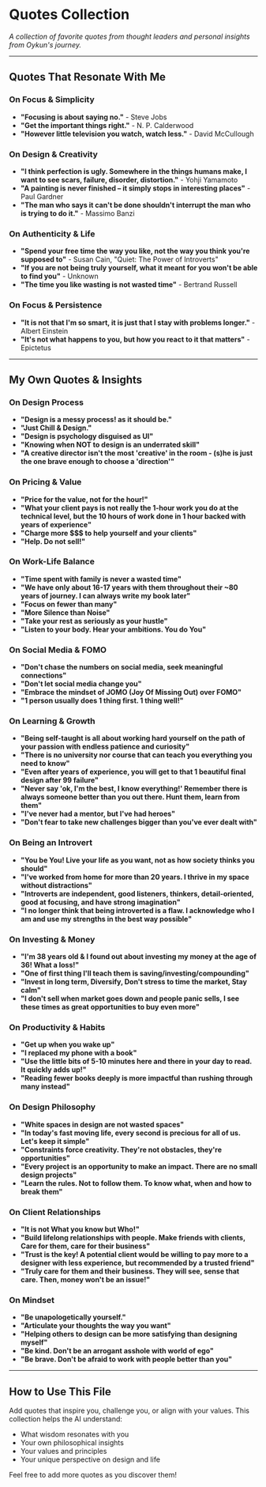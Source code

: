 # Quotes Collection

*A collection of favorite quotes from thought leaders and personal insights from Oykun's journey.*

---

## Quotes That Resonate With Me

### On Focus & Simplicity
- **"Focusing is about saying no."** - Steve Jobs
- **"Get the important things right."** - N. P. Calderwood
- **"However little television you watch, watch less."** - David McCullough

### On Design & Creativity
- **"I think perfection is ugly. Somewhere in the things humans make, I want to see scars, failure, disorder, distortion."** - Yohji Yamamoto
- **"A painting is never finished – it simply stops in interesting places"** - Paul Gardner
- **"The man who says it can't be done shouldn't interrupt the man who is trying to do it."** - Massimo Banzi

### On Authenticity & Life
- **"Spend your free time the way you like, not the way you think you're supposed to"** - Susan Cain, "Quiet: The Power of Introverts"
- **"If you are not being truly yourself, what it meant for you won't be able to find you"** - Unknown
- **"The time you like wasting is not wasted time"** - Bertrand Russell

### On Focus & Persistence
- **"It is not that I'm so smart, it is just that I stay with problems longer."** - Albert Einstein
- **"It's not what happens to you, but how you react to it that matters"** - Epictetus

---

## My Own Quotes & Insights

### On Design Process
- **"Design is a messy process! as it should be."**
- **"Just Chill & Design."**
- **"Design is psychology disguised as UI"**
- **"Knowing when NOT to design is an underrated skill"**
- **"A creative director isn't the most 'creative' in the room - (s)he is just the one brave enough to choose a 'direction'"**

### On Pricing & Value
- **"Price for the value, not for the hour!"**
- **"What your client pays is not really the 1-hour work you do at the technical level, but the 10 hours of work done in 1 hour backed with years of experience"**
- **"Charge more $$$ to help yourself and your clients"**
- **"Help. Do not sell!"**

### On Work-Life Balance
- **"Time spent with family is never a wasted time"**
- **"We have only about 16-17 years with them throughout their ~80 years of journey. I can always write my book later"**
- **"Focus on fewer than many"**
- **"More Silence than Noise"**
- **"Take your rest as seriously as your hustle"**
- **"Listen to your body. Hear your ambitions. You do You"**

### On Social Media & FOMO
- **"Don't chase the numbers on social media, seek meaningful connections"**
- **"Don't let social media change you"**
- **"Embrace the mindset of JOMO (Joy Of Missing Out) over FOMO"**
- **"1 person usually does 1 thing first. 1 thing well!"**

### On Learning & Growth
- **"Being self-taught is all about working hard yourself on the path of your passion with endless patience and curiosity"**
- **"There is no university nor course that can teach you everything you need to know"**
- **"Even after years of experience, you will get to that 1 beautiful final design after 99 failure"**
- **"Never say 'ok, I'm the best, I know everything!' Remember there is always someone better than you out there. Hunt them, learn from them"**
- **"I've never had a mentor, but I've had heroes"**
- **"Don't fear to take new challenges bigger than you've ever dealt with"**

### On Being an Introvert
- **"You be You! Live your life as you want, not as how society thinks you should"**
- **"I've worked from home for more than 20 years. I thrive in my space without distractions"**
- **"Introverts are independent, good listeners, thinkers, detail-oriented, good at focusing, and have strong imagination"**
- **"I no longer think that being introverted is a flaw. I acknowledge who I am and use my strengths in the best way possible"**

### On Investing & Money
- **"I'm 38 years old & I found out about investing my money at the age of 36! What a loss!"**
- **"One of first thing I'll teach them is saving/investing/compounding"**
- **"Invest in long term, Diversify, Don't stress to time the market, Stay calm"**
- **"I don't sell when market goes down and people panic sells, I see these times as great opportunities to buy even more"**

### On Productivity & Habits
- **"Get up when you wake up"**
- **"I replaced my phone with a book"**
- **"Use the little bits of 5-10 minutes here and there in your day to read. It quickly adds up!"**
- **"Reading fewer books deeply is more impactful than rushing through many instead"**

### On Design Philosophy
- **"White spaces in design are not wasted spaces"**
- **"In today's fast moving life, every second is precious for all of us. Let's keep it simple"**
- **"Constraints force creativity. They're not obstacles, they're opportunities"**
- **"Every project is an opportunity to make an impact. There are no small design projects"**
- **"Learn the rules. Not to follow them. To know what, when and how to break them"**

### On Client Relationships
- **"It is not What you know but Who!"**
- **"Build lifelong relationships with people. Make friends with clients, Care for them, care for their business"**
- **"Trust is the key! A potential client would be willing to pay more to a designer with less experience, but recommended by a trusted friend"**
- **"Truly care for them and their business. They will see, sense that care. Then, money won't be an issue!"**

### On Mindset
- **"Be unapologetically yourself."**
- **"Articulate your thoughts the way you want"**
- **"Helping others to design can be more satisfying than designing myself"**
- **"Be kind. Don't be an arrogant asshole with world of ego"**
- **"Be brave. Don't be afraid to work with people better than you"**

---

## How to Use This File

Add quotes that inspire you, challenge you, or align with your values. This collection helps the AI understand:
- What wisdom resonates with you
- Your own philosophical insights
- Your values and principles
- Your unique perspective on design and life

Feel free to add more quotes as you discover them!

